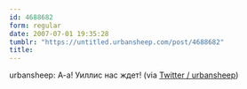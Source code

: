 ```yaml
---
id: 4688682
form: regular
date: 2007-07-01 19:35:28
tumblr: "https://untitled.urbansheep.com/post/4688682"
title:
---
```


<p>urbansheep: А-а! Уиллис нас ждет! (via <a href="http://twitter.com/urbansheep/statuses/129383142">Twitter / urbansheep</a>)</p>

